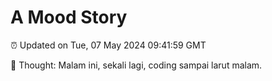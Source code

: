 # A Mood Story

⏰ Updated on Tue, 07 May 2024 09:41:59 GMT

💭 Thought: Malam ini, sekali lagi, coding sampai larut malam.

